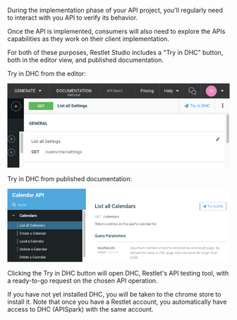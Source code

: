 
During the implementation phase of your API project, you'll regularly need to interact with you API to verify its behavior.

Once the API is implemented, consumers will also need to explore the APIs capabilities as they work on their client implementation.

For both of these purposes, Restlet Studio includes a "Try in DHC" button, both in the editor view, and published documentation.

Try in DHC from the editor:

![Try in DHC from the editor](images/tryeditor.png "Try in DHC from the editor")

Try in DHC from published documentation:

![Try in DHC from published documentation](images/tryindhchub.png "Try in DHC from published documentation")

Clicking the Try in DHC button will open DHC, Restlet's API testing tool, with a ready-to-go request on the chosen API operation.

If you have not yet installed DHC, you will be taken to the chrome store to install it. Note that once you have a Restlet account, you automatically have access to DHC (APISpark) with the same account.
